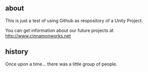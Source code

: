 about
-----

This is just a test of using Github as respository of a Unity Project.

You can get information about our future projects at http://www.cinnamonworks.net

history
-------

Once upon a time... there was a little group of people. 